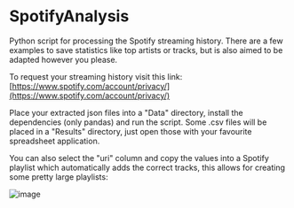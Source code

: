 # SpotifyAnalysis

Python script for processing the Spotify streaming history. There are a few examples to save statistics like top artists or tracks, but is also aimed to be adapted however you please.

To request your streaming history visit this link: [https://www.spotify.com/account/privacy/](https://www.spotify.com/account/privacy/)

Place your extracted json files into a "Data" directory, install the dependencies (only pandas) and run the script. Some .csv files will be placed in a "Results" directory, just open those with your favourite spreadsheet application. 

You can also select the "uri" column and copy the values into a Spotify playlist which automatically adds the correct tracks, this allows for creating some pretty large playlists:

![image](https://github.com/user-attachments/assets/ca29fc70-5b47-4bc4-a5ce-30f5a483ef1b)
